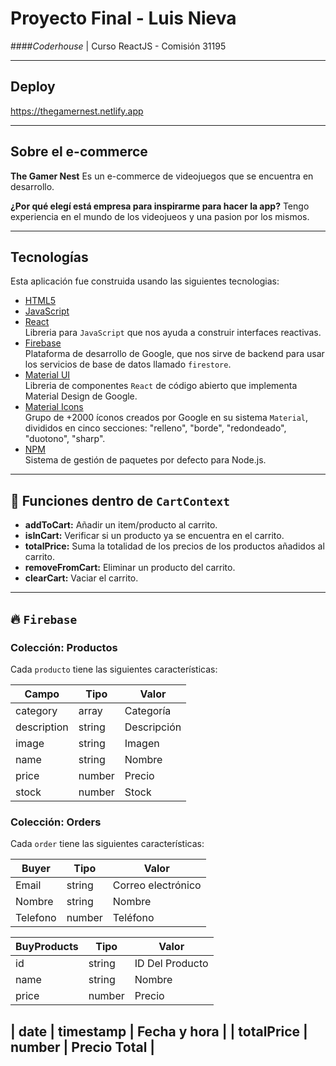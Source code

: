 # Proyecto Final - Luis Nieva
####*Coderhouse* | Curso ReactJS  - Comisión 31195

---
## Deploy
https://thegamernest.netlify.app

---

## Sobre el e-commerce

**The Gamer Nest**
Es un e-commerce de videojuegos que se encuentra en desarrollo.

**¿Por qué elegí está empresa para inspirarme para hacer la app?**
Tengo experiencia en el mundo de los videojueos y una pasion por los mismos.

---

## Tecnologías

Esta aplicación fue construida usando las siguientes tecnologias:

* [HTML5](https://developer.mozilla.org/es/docs/Web/HTML/)
* [JavaScript](https://developer.mozilla.org/es/docs/Web/CSS/)
* [React](https://reactjs.org/) \
Libreria para `JavaScript` que nos ayuda a construir interfaces reactivas.
* [Firebase](https://firebase.google.com/) \
Plataforma de desarrollo de Google, que nos sirve de backend para usar los servicios de base de datos llamado `firestore`.
* [Material UI](https://mui.com/) \
Libreria de componentes `React` de código abierto que implementa Material Design de Google.
* [Material Icons](https://mui.com/material-ui/icons/) \
Grupo de +2000 íconos creados por Google en su sistema `Material`, divididos en cinco secciones: "relleno", "borde", "redondeado", "duotono", "sharp".
* [NPM](https://www.npmjs.com/) \
Sistema de gestión de paquetes por defecto para Node.js.

---

## :electric_plug: Funciones dentro de `CartContext`

* **addToCart:** Añadir un item/producto al carrito.
* **isInCart:** Verificar si un producto ya se encuentra en el carrito.
* **totalPrice:** Suma la totalidad de los precios de los productos añadidos al carrito.
* **removeFromCart:** Eliminar un producto del carrito.
* **clearCart:** Vaciar el carrito.

---

## :fire: `Firebase`

### Colección: Productos
Cada `producto` tiene las siguientes características:

| Campo             | Tipo            |        Valor         |
| ----------------- | ----------------|----------------------|
| category | array | Categoría |
| description | string | Descripción |
| image | string | Imagen |
| name | string | Nombre |
| price | number | Precio |
| stock | number | Stock |

### Colección: Orders
Cada `order` tiene las siguientes características:

| Buyer           | Tipo            |        Valor         |
| ----------------- | ----------------|----------------------|
| Email | string | Correo electrónico|
| Nombre | string | Nombre|
| Telefono | number | Teléfono |


| BuyProducts            | Tipo            |        Valor         |
| ----------------- | ----------------|----------------------|
| id | string | ID Del Producto |
| name | string | Nombre |
| price | number | Precio |


| date | timestamp | Fecha y hora |
| totalPrice | number | Precio Total |
---